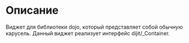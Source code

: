 # Описание 
Виджет для библиотеки dojo, который представляет собой обычную карусель. Данный виджет реализует интерфейс dijit/_Container.

 

